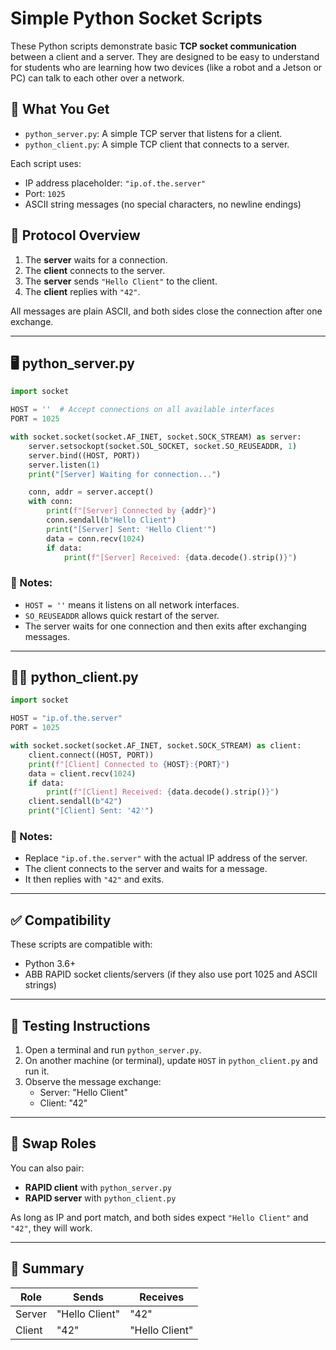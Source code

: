 
# Simple Python Socket Scripts

These Python scripts demonstrate basic **TCP socket communication** between a client and a server. They are designed to be easy to understand for students who are learning how two devices (like a robot and a Jetson or PC) can talk to each other over a network.

## 🔧 What You Get

- `python_server.py`: A simple TCP server that listens for a client.
- `python_client.py`: A simple TCP client that connects to a server.

Each script uses:

- IP address placeholder: `"ip.of.the.server"`
- Port: `1025`
- ASCII string messages (no special characters, no newline endings)

## 💬 Protocol Overview

1. The **server** waits for a connection.
2. The **client** connects to the server.
3. The **server** sends `"Hello Client"` to the client.
4. The **client** replies with `"42"`.

All messages are plain ASCII, and both sides close the connection after one exchange.

---

## 🖥️ python_server.py

```python
import socket

HOST = ''  # Accept connections on all available interfaces
PORT = 1025

with socket.socket(socket.AF_INET, socket.SOCK_STREAM) as server:
    server.setsockopt(socket.SOL_SOCKET, socket.SO_REUSEADDR, 1)
    server.bind((HOST, PORT))
    server.listen(1)
    print("[Server] Waiting for connection...")

    conn, addr = server.accept()
    with conn:
        print(f"[Server] Connected by {addr}")
        conn.sendall(b"Hello Client")
        print("[Server] Sent: 'Hello Client'")
        data = conn.recv(1024)
        if data:
            print(f"[Server] Received: {data.decode().strip()}")
```

### 📘 Notes:
- `HOST = ''` means it listens on all network interfaces.
- `SO_REUSEADDR` allows quick restart of the server.
- The server waits for one connection and then exits after exchanging messages.

---

## 🧑‍💻 python_client.py

```python
import socket

HOST = "ip.of.the.server"
PORT = 1025

with socket.socket(socket.AF_INET, socket.SOCK_STREAM) as client:
    client.connect((HOST, PORT))
    print(f"[Client] Connected to {HOST}:{PORT}")
    data = client.recv(1024)
    if data:
        print(f"[Client] Received: {data.decode().strip()}")
    client.sendall(b"42")
    print("[Client] Sent: '42'")
```

### 📘 Notes:
- Replace `"ip.of.the.server"` with the actual IP address of the server.
- The client connects to the server and waits for a message.
- It then replies with `"42"` and exits.

---

## ✅ Compatibility

These scripts are compatible with:
- Python 3.6+
- ABB RAPID socket clients/servers (if they also use port 1025 and ASCII strings)

---

## 🧪 Testing Instructions

1. Open a terminal and run `python_server.py`.
2. On another machine (or terminal), update `HOST` in `python_client.py` and run it.
3. Observe the message exchange:
   - Server: "Hello Client"
   - Client: "42"

---

## 🔁 Swap Roles

You can also pair:
- **RAPID client** with `python_server.py`
- **RAPID server** with `python_client.py`

As long as IP and port match, and both sides expect `"Hello Client"` and `"42"`, they will work.

---

## 📎 Summary

| Role    | Sends            | Receives        |
|---------|------------------|-----------------|
| Server  | "Hello Client"   | "42"            |
| Client  | "42"             | "Hello Client"  |
